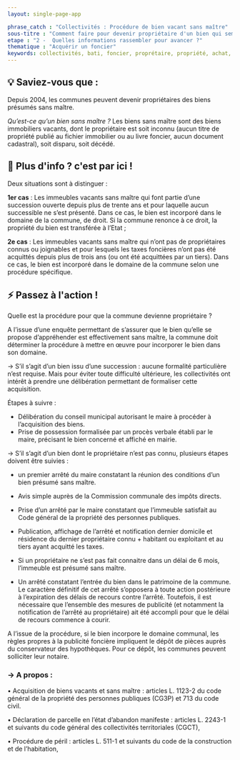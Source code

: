 ```yaml
---
layout: single-page-app

phrase_catch : "Collectivités : Procédure de bien vacant sans maître"
sous-titre : "Comment faire pour devenir propriétaire d'un bien qui semble abandonné"
etape : "2 -  Quelles informations rassembler pour avancer ?"
thematique : "Acquérir un foncier"
keywords: collectivités, bati, foncier, proprétaire, propriété, achat, bien sans maître, succession
---
```


## 💡 Saviez-vous que :

Depuis 2004, les communes peuvent devenir propriétaires des biens présumés sans maître.

*Qu’est-ce qu’un bien sans maître ?*
Les biens sans maître sont des biens immobiliers vacants, dont le propriétaire est soit inconnu (aucun titre de propriété publié au fichier immobilier ou au livre foncier, aucun document cadastral), soit disparu, soit décédé.


## 🚀 Plus d'info ? c'est par ici !

Deux situations sont à distinguer :

**1er cas** : Les immeubles vacants sans maître qui font partie d’une succession ouverte depuis plus de trente ans et pour laquelle aucun successible ne s’est présenté. Dans ce cas, le bien est incorporé dans le domaine de la commune, de droit. Si la commune renonce à ce droit, la propriété du bien est transférée à l’Etat ;

**2e cas** : Les immeubles vacants sans maître qui n’ont pas de propriétaires connus ou joignables et pour lesquels les taxes foncières n’ont pas été acquittés depuis plus de trois ans (ou ont été acquittées par un tiers). Dans ce cas, le bien est incorporé dans le domaine de la commune selon une procédure spécifique.


## ⚡ Passez à l'action !

Quelle est la procédure pour que la commune devienne propriétaire ?

A l’issue d’une enquête permettant de s’assurer que le bien qu’elle se propose d’appréhender est effectivement sans maître, la commune doit déterminer la procédure à mettre en œuvre pour incorporer le bien dans son domaine.

-> S’il s’agit d’un bien issu d’une succession : aucune formalité particulière n’est requise. Mais pour éviter toute difficulté ultérieure, les collectivités ont intérêt à prendre une délibération permettant de formaliser cette acquisition.

Étapes à suivre : 
-	Délibération du conseil municipal autorisant le maire à procéder à l’acquisition des biens. 
-	Prise de possession formalisée par un procès verbale établi par le maire, précisant le bien concerné et affiché en mairie.


-> S’il s’agit d’un bien dont le propriétaire n’est pas connu, plusieurs étapes doivent être suivies :

- un premier arrêté du maire constatant la réunion des conditions d’un bien présumé sans maître.

- Avis simple auprès de la Commission communale des impôts directs.

-  Prise d’un arrêté par le maire constatant que l’immeuble satisfait au Code général de la propriété des personnes publiques.
 
- Publication, affichage de l’arrêté et notification dernier domicile et résidence du dernier propriétaire connu + habitant ou exploitant et au tiers ayant acquitté les taxes.

- Si un propriétaire ne s’est pas fait connaitre dans un délai de 6 mois, l’immeuble est présumé sans maître.

- Un arrêté constatant l’entrée du bien dans le patrimoine de la commune. Le caractère définitif de cet arrêté s’opposera à toute action postérieure à l’expiration des délais de recours contre l’arrêté. Toutefois, il est nécessaire que l’ensemble des mesures de publicité (et notamment la notification de l’arrêté au propriétaire) ait été accompli pour que le délai de recours commence à courir.

A l’issue de la procédure, si le bien incorpore le domaine communal, les règles propres à la publicité foncière impliquent le dépôt de pièces auprès du conservateur des hypothèques.
Pour ce dépôt, les communes peuvent solliciter leur notaire.


### → A propos :

•	Acquisition de biens vacants et sans maître : articles L. 1123-2 du code général de la propriété des personnes publiques (CG3P) et 713 du code civil.

•	Déclaration de parcelle en l’état d’abandon manifeste : articles L. 2243-1 et suivants du code général des collectivités territoriales (CGCT),

•	Procédure de péril : articles L. 511-1 et suivants du code de la construction et de l’habitation,

